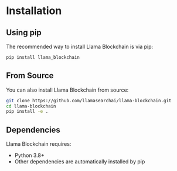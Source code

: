 # Installation

## Using pip

The recommended way to install Llama Blockchain is via pip:

```bash
pip install llama_blockchain
```

## From Source

You can also install Llama Blockchain from source:

```bash
git clone https://github.com/llamasearchai/llama-blockchain.git
cd llama-blockchain
pip install -e .
```

## Dependencies

Llama Blockchain requires:

- Python 3.8+
- Other dependencies are automatically installed by pip
